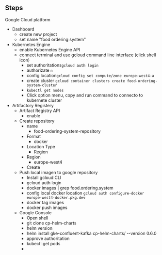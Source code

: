 ## Steps

Google Cloud platform

* Dashboard
  * create new project
  * set name "food ordering system"
* Kubernetes Engine
  * enable Kubernetes Engine API
  * connect terminal and use gcloud command line interface (click shell icon)
    * set authoritations`gcloud auth login`
    * authorizate `n`
    * config location`gcloud config set compute/zone europe-west4-a`
    * create cluster `gcloud container clusters create food-ordering-system-cluster`
    * `kubectl get nodes`
    * Click option menu, copy and run command to connecto to kubernete cluster
* Artifactory Registery
  * Artifact Registry API
    * enable
  * Create repository
    * name
      * food-ordering-system-repository
    * Format
      * docker
    * Location Type
      * Region
    * Region
      * europe-west4
    * Create
  * Push local imagen to google repository
    * Install gcloud CLI
    * gcloud auth login
    * docker images | grep food.ordering.system
    * config local docker location `gcloud auth configure-docker europe-west4-docker.pkg.dev`
    * docker tag images
    * docker push images
  * Google Console
    * Open shell
    * git clone cp-helm-charts
    * helm version
    * helm install gke-confluent-kafka cp-helm-charts/ --version 0.6.0
    * approve authoritation
    * kubectl get pods
    *
